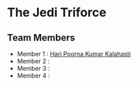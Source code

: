 # The Jedi Triforce

## Team Members

- Member 1 : [Hari Poorna Kumar Kalahasti](https://github.com/haripoorna/CIS641-HW2-Kalahasti)
- Member 2 : 
- Member 3 :
- Member 4 :
